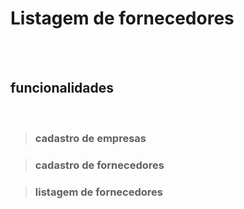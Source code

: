 # Listagem de fornecedores

<br><br>

## funcionalidades

<br>

>### cadastro de empresas

>### cadastro de fornecedores

>### listagem de fornecedores

<br>
